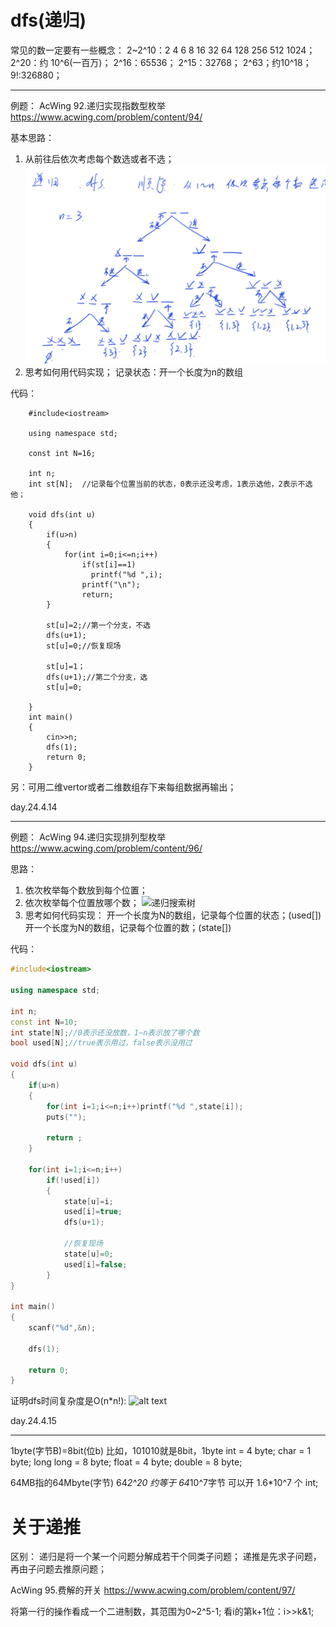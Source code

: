 # dfs(递归)

常见的数一定要有一些概念：
2~2^10：2 4 6 8 16 32 64 128 256 512 1024；
2^20：约 10^6(一百万)；
2^16：65536；
2^15：32768；
2^63；约10^18；
9!:326880；
******

例题：
AcWing 92.递归实现指数型枚举
https://www.acwing.com/problem/content/94/

基本思路：
1) 从前往后依次考虑每个数选或者不选；
![递归搜索树](image.png)
2) 思考如何用代码实现；
记录状态：开一个长度为n的数组

代码：
```
    #include<iostream>

    using namespace std;

    const int N=16;

    int n;
    int st[N];  //记录每个位置当前的状态，0表示还没考虑，1表示选他，2表示不选他；
    
    void dfs(int u)
    {
        if(u>n)
        {
            for(int i=0;i<=n;i++)
                if(st[i]==1)
                  printf("%d ",i);
                printf("\n");
                return;
        }

        st[u]=2;//第一个分支，不选
        dfs(u+1);
        st[u]=0;//恢复现场

        st[u]=1；
        dfs(u+1);//第二个分支，选
        st[u]=0;

    }
    int main()
    {
        cin>>n;
        dfs(1);
        return 0;
    }
````
另：可用二维vertor或者二维数组存下来每组数据再输出；

day.24.4.14
************
例题：
AcWing 94.递归实现排列型枚举
https://www.acwing.com/problem/content/96/

思路：
1) 依次枚举每个数放到每个位置；
2) 依次枚举每个位置放哪个数；
![递归搜索树](image-1.png)
3) 思考如何代码实现：
开一个长度为N的数组，记录每个位置的状态；(used[])
开一个长度为N的数组，记录每个位置的数；(state[])

代码：

~~~~C++
#include<iostream>

using namespace std;

int n;
const int N=10;
int state[N];//0表示还没放数，1~n表示放了哪个数
bool used[N];//true表示用过，false表示没用过

void dfs(int u)
{
    if(u>n)
    {
        for(int i=1;i<=n;i++)printf("%d ",state[i]);
        puts("");
        
        return ;
    }
    
    for(int i=1;i<=n;i++)
        if(!used[i])
        {
            state[u]=i;
            used[i]=true;
            dfs(u+1); 
            
            //恢复现场
            state[u]=0;
            used[i]=false;
        }
}

int main()
{
    scanf("%d",&n);
    
    dfs(1);
    
    return 0;
}
~~~~~

证明dfs时间复杂度是O(n*n!):
![alt text](image-2.png)

day.24.4.15
***************


1byte(字节B)=8bit(位b)
比如，101010就是8bit，1byte
int = 4 byte;
char = 1 byte;
long long = 8 byte;
float = 4 byte;
double = 8 byte;

64MB指的64Mbyte(字节)
64*2^20 约等于 64*10^7字节
可以开 1.6*10^7 个 int;


# 关于递推
区别：
递归是将一个某一个问题分解成若干个同类子问题；
递推是先求子问题，再由子问题去推原问题；


AcWing 95.费解的开关
https://www.acwing.com/problem/content/97/

将第一行的操作看成一个二进制数，其范围为0~2^5-1;
看i的第k+1位：i>>k&1;